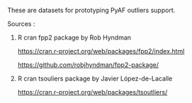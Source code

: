 These are datasets for prototyping PyAF outliers support.

Sources :

1. R cran fpp2 package by Rob Hyndman

   https://cran.r-project.org/web/packages/fpp2/index.html

   https://github.com/robjhyndman/fpp2-package/

2. R cran tsouliers package by  Javier López-de-Lacalle

   https://cran.r-project.org/web/packages/tsoutliers/
